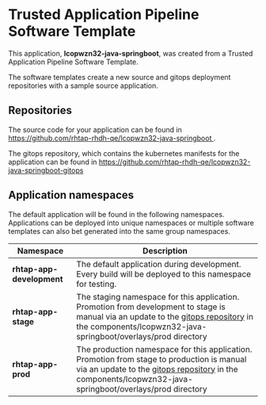 # Trusted Application Pipeline Software Template

This application, **lcopwzn32-java-springboot**, was created from a Trusted Application Pipeline Software Template.

The software templates create a new source and gitops deployment repositories with a sample source application. 

## Repositories

The source code for your application can be found in [https://github.com/rhtap-rhdh-qe/lcopwzn32-java-springboot ](https://github.com/rhtap-rhdh-qe/lcopwzn32-java-springboot ).
 
The gitops repository, which contains the kubernetes manifests for the application can be found in 
[https://github.com/rhtap-rhdh-qe/lcopwzn32-java-springboot-gitops ](https://github.com/rhtap-rhdh-qe/lcopwzn32-java-springboot-gitops ) 

## Application namespaces 

The default application will be found in the following namespaces. Applications can be deployed into unique namespaces or multiple software templates can also bet generated into the same group namespaces.  

|  Namespace   |  Description   |  
| -------- | -------- |   
| **rhtap-app-development** | The default application during development. Every build will be deployed to this namespace for testing. | 
| **rhtap-app-stage** | The staging namespace for this application. Promotion from development to stage is manual via an update to the [gitops repository](https://github.com/rhtap-rhdh-qe/lcopwzn32-java-springboot-gitops ) in the components/lcopwzn32-java-springboot/overlays/prod directory |  
| **rhtap-app-prod** | The production namespace for this application. Promotion from stage to production is manual via an update to the [gitops repository](https://github.com/rhtap-rhdh-qe/lcopwzn32-java-springboot-gitops ) in the components/lcopwzn32-java-springboot/overlays/prod directory | 